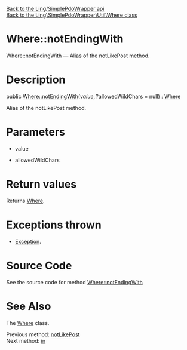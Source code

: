 [Back to the Ling/SimplePdoWrapper api](https://github.com/lingtalfi/SimplePdoWrapper/blob/master/doc/api/Ling/SimplePdoWrapper.md)<br>
[Back to the Ling\SimplePdoWrapper\Util\Where class](https://github.com/lingtalfi/SimplePdoWrapper/blob/master/doc/api/Ling/SimplePdoWrapper/Util/Where.md)


Where::notEndingWith
================



Where::notEndingWith — Alias of the notLikePost method.




Description
================


public [Where::notEndingWith](https://github.com/lingtalfi/SimplePdoWrapper/blob/master/doc/api/Ling/SimplePdoWrapper/Util/Where/notEndingWith.md)($value, ?$allowedWildChars = null) : [Where](https://github.com/lingtalfi/SimplePdoWrapper/blob/master/doc/api/Ling/SimplePdoWrapper/Util/Where.md)




Alias of the notLikePost method.




Parameters
================


- value

    

- allowedWildChars

    


Return values
================

Returns [Where](https://github.com/lingtalfi/SimplePdoWrapper/blob/master/doc/api/Ling/SimplePdoWrapper/Util/Where.md).


Exceptions thrown
================

- [Exception](http://php.net/manual/en/class.exception.php).&nbsp;







Source Code
===========
See the source code for method [Where::notEndingWith](https://github.com/lingtalfi/SimplePdoWrapper/blob/master/Util/Where.php#L359-L362)


See Also
================

The [Where](https://github.com/lingtalfi/SimplePdoWrapper/blob/master/doc/api/Ling/SimplePdoWrapper/Util/Where.md) class.

Previous method: [notLikePost](https://github.com/lingtalfi/SimplePdoWrapper/blob/master/doc/api/Ling/SimplePdoWrapper/Util/Where/notLikePost.md)<br>Next method: [in](https://github.com/lingtalfi/SimplePdoWrapper/blob/master/doc/api/Ling/SimplePdoWrapper/Util/Where/in.md)<br>

